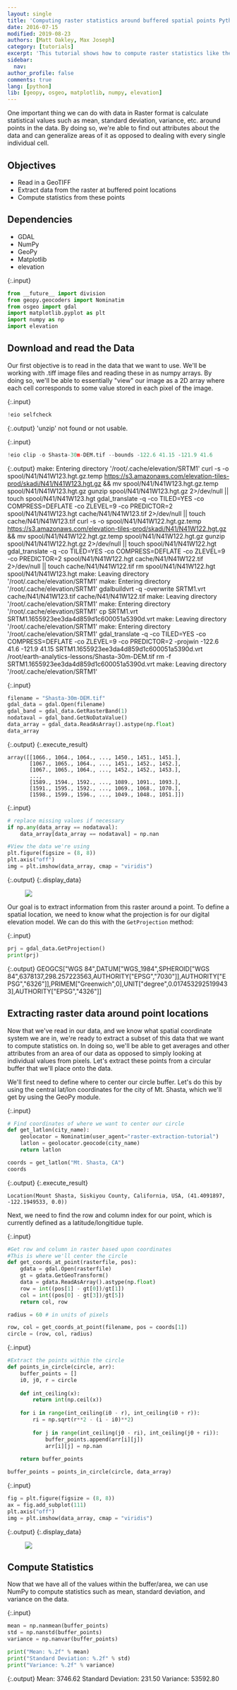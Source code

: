 ```yaml
---
layout: single
title: 'Computing raster statistics around buffered spatial points Python'
date: 2016-07-15
modified: 2019-08-23
authors: [Matt Oakley, Max Joseph]
category: [tutorials]
excerpt: 'This tutorial shows how to compute raster statistics like the mean and variance around buffered spatial points in Python.'
sidebar:
  nav:
author_profile: false
comments: true
lang: [python]
lib: [geopy, osgeo, matplotlib, numpy, elevation]
---
```

One important thing we can do with data in Raster format is calculate statistical values such as mean, standard deviation, variance, etc. around points in the data. By doing so, we're able to find out attributes about the data and can generalize areas of it as opposed to dealing with every single individual cell.

## Objectives

- Read in a GeoTIFF
- Extract data from the raster at buffered point locations
- Compute statistics from these points

## Dependencies

- GDAL
- NumPy
- GeoPy
- Matplotlib
- elevation

{:.input}
```python
from __future__ import division
from geopy.geocoders import Nominatim
from osgeo import gdal
import matplotlib.pyplot as plt
import numpy as np
import elevation
```

## Download and read the Data

Our first objective is to read in the data that we want to use. We'll be working with .tiff image files and reading these in as numpy arrays. By doing so, we'll be able to essentially "view" our image as a 2D array where each cell corresponds to some value stored in each pixel of the image.

{:.input}
```python
!eio selfcheck
```

{:.output}
    'unzip' not found or not usable.



{:.input}
```python
!eio clip -o Shasta-30m-DEM.tif --bounds -122.6 41.15 -121.9 41.6 
```

{:.output}
    make: Entering directory '/root/.cache/elevation/SRTM1'
    curl -s -o spool/N41/N41W123.hgt.gz.temp https://s3.amazonaws.com/elevation-tiles-prod/skadi/N41/N41W123.hgt.gz && mv spool/N41/N41W123.hgt.gz.temp spool/N41/N41W123.hgt.gz
    gunzip spool/N41/N41W123.hgt.gz 2>/dev/null || touch spool/N41/N41W123.hgt
    gdal_translate -q -co TILED=YES -co COMPRESS=DEFLATE -co ZLEVEL=9 -co PREDICTOR=2 spool/N41/N41W123.hgt cache/N41/N41W123.tif 2>/dev/null || touch cache/N41/N41W123.tif
    curl -s -o spool/N41/N41W122.hgt.gz.temp https://s3.amazonaws.com/elevation-tiles-prod/skadi/N41/N41W122.hgt.gz && mv spool/N41/N41W122.hgt.gz.temp spool/N41/N41W122.hgt.gz
    gunzip spool/N41/N41W122.hgt.gz 2>/dev/null || touch spool/N41/N41W122.hgt
    gdal_translate -q -co TILED=YES -co COMPRESS=DEFLATE -co ZLEVEL=9 -co PREDICTOR=2 spool/N41/N41W122.hgt cache/N41/N41W122.tif 2>/dev/null || touch cache/N41/N41W122.tif
    rm spool/N41/N41W122.hgt spool/N41/N41W123.hgt
    make: Leaving directory '/root/.cache/elevation/SRTM1'
    make: Entering directory '/root/.cache/elevation/SRTM1'
    gdalbuildvrt -q -overwrite SRTM1.vrt cache/N41/N41W123.tif cache/N41/N41W122.tif
    make: Leaving directory '/root/.cache/elevation/SRTM1'
    make: Entering directory '/root/.cache/elevation/SRTM1'
    cp SRTM1.vrt SRTM1.1655923ee3da4d859d1c600051a5390d.vrt
    make: Leaving directory '/root/.cache/elevation/SRTM1'
    make: Entering directory '/root/.cache/elevation/SRTM1'
    gdal_translate -q -co TILED=YES -co COMPRESS=DEFLATE -co ZLEVEL=9 -co PREDICTOR=2 -projwin -122.6 41.6 -121.9 41.15 SRTM1.1655923ee3da4d859d1c600051a5390d.vrt /root/earth-analytics-lessons/Shasta-30m-DEM.tif
    rm -f SRTM1.1655923ee3da4d859d1c600051a5390d.vrt
    make: Leaving directory '/root/.cache/elevation/SRTM1'



{:.input}
```python
filename = "Shasta-30m-DEM.tif"
gdal_data = gdal.Open(filename)
gdal_band = gdal_data.GetRasterBand(1)
nodataval = gdal_band.GetNoDataValue()
data_array = gdal_data.ReadAsArray().astype(np.float)
data_array
```

{:.output}
{:.execute_result}



    array([[1066., 1064., 1064., ..., 1450., 1451., 1451.],
           [1067., 1065., 1064., ..., 1451., 1452., 1452.],
           [1067., 1065., 1064., ..., 1452., 1452., 1453.],
           ...,
           [1589., 1594., 1592., ..., 1089., 1091., 1093.],
           [1591., 1595., 1592., ..., 1069., 1068., 1070.],
           [1598., 1599., 1596., ..., 1049., 1048., 1051.]])





{:.input}
```python
# replace missing values if necessary
if np.any(data_array == nodataval):
    data_array[data_array == nodataval] = np.nan

#View the data we're using
plt.figure(figsize = (8, 8))
plt.axis("off")
img = plt.imshow(data_array, cmap = "viridis")
```

{:.output}
{:.display_data}

<figure>

<img src = "{{ site.url }}%s/images/tutorials/python/2016-07-15-extract-raster-around-buffered-points/2016-07-15-extract-raster-around-buffered-points_7_0.png">

</figure>




Our goal is to extract information from this raster around a point. To define a spatial location, we need to know what the projection is for our digital elevation model. We can do this with the `GetProjection` method:

{:.input}
```python
prj = gdal_data.GetProjection()
print(prj)
```

{:.output}
    GEOGCS["WGS 84",DATUM["WGS_1984",SPHEROID["WGS 84",6378137,298.257223563,AUTHORITY["EPSG","7030"]],AUTHORITY["EPSG","6326"]],PRIMEM["Greenwich",0],UNIT["degree",0.0174532925199433],AUTHORITY["EPSG","4326"]]



## Extracting raster data around point locations

Now that we've read in our data, and we know what spatial coordinate system we are in, we're ready to extract a subset of this data that we want to compute statistics on. In doing so, we'll be able to get averages and other attributes from an area of our data as opposed to simply looking at individual values from pixels. Let's extract these points from a circular buffer that we'll place onto the data.

We'll first need to define where to center our circle buffer. Let's do this by using the central lat/lon coordinates for the city of Mt. Shasta, which we'll get by using the GeoPy module.

{:.input}
```python
# Find coordinates of where we want to center our circle
def get_latlon(city_name):
    geolocator = Nominatim(user_agent="raster-extraction-tutorial")
    latlon = geolocator.geocode(city_name)
    return latlon

coords = get_latlon("Mt. Shasta, CA")
coords
```

{:.output}
{:.execute_result}



    Location(Mount Shasta, Siskiyou County, California, USA, (41.4091897, -122.1949533, 0.0))





Next, we need to find the row and column index for our point, which is currently defined as a latitude/longitidue tuple. 

{:.input}
```python
#Get row and column in raster based upon coordinates
#This is where we'll center the circle
def get_coords_at_point(rasterfile, pos):
    gdata = gdal.Open(rasterfile)
    gt = gdata.GetGeoTransform()
    data = gdata.ReadAsArray().astype(np.float)
    row = int((pos[1] - gt[0])/gt[1])
    col = int((pos[0] - gt[3])/gt[5])
    return col, row

radius = 60 # in units of pixels

row, col = get_coords_at_point(filename, pos = coords[1]) 
circle = (row, col, radius)
```

{:.input}
```python
#Extract the points within the circle
def points_in_circle(circle, arr):
    buffer_points = []
    i0, j0, r = circle
    
    def int_ceiling(x):
        return int(np.ceil(x))
    
    for i in range(int_ceiling(i0 - r), int_ceiling(i0 + r)):
        ri = np.sqrt(r**2 - (i - i0)**2)
        
        for j in range(int_ceiling(j0 - ri), int_ceiling(j0 + ri)):
            buffer_points.append(arr[i][j])
            arr[i][j] = np.nan
    
    return buffer_points

buffer_points = points_in_circle(circle, data_array)
```

{:.input}
```python
fig = plt.figure(figsize = (8, 8))
ax = fig.add_subplot(111)
plt.axis("off")
img = plt.imshow(data_array, cmap = "viridis")
```

{:.output}
{:.display_data}

<figure>

<img src = "{{ site.url }}%s/images/tutorials/python/2016-07-15-extract-raster-around-buffered-points/2016-07-15-extract-raster-around-buffered-points_15_0.png">

</figure>




## Compute Statistics

Now that we have all of the values within the buffer/area, we can use NumPy to compute statistics such as mean, standard deviation, and variance on the data.

{:.input}
```python
mean = np.nanmean(buffer_points)
std = np.nanstd(buffer_points)
variance = np.nanvar(buffer_points)

print("Mean: %.2f" % mean)
print("Standard Deviation: %.2f" % std)
print("Variance: %.2f" % variance)
```

{:.output}
    Mean: 3746.62
    Standard Deviation: 231.50
    Variance: 53592.80



